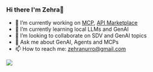 ### Hi there I'm Zehra👋

- 🔭 I’m currently working on [MCP](https://github.com/modelcontextprotocol), [API Marketplace](https://github.com/zennur/api-spec-rag)
- 🌱 I’m currently learning local LLMs and GenAI
- 👯 I’m looking to collaborate on SDV and GenAI topics
- 💬 Ask me about GenAI, Agents and MCPs
- 📫 How to reach me: zehranurro@gmail.com

![](https://github-profile-trophy.vercel.app/?username=zennur&theme=onedark)


<!--
<a href="https://github-readme-stats.vercel.app/api?username=afri-bit&show_icons=true&theme=dracula&hide_rank=false">
  <img height=180 align="center" src="https://github-readme-stats.vercel.app/api?username=afri-bit&show_icons=true&theme=dracula&hide_rank=false" />
</a>
<a href="https://github-readme-stats.vercel.app/api/top-langs/?username=afri-bit&theme=dracula&layout=compact">
  <img height=180 align="right" src="https://github-readme-stats.vercel.app/api/top-langs/?username=afri-bit&theme=dracula&layout=compact&hide=html,scss,stylus,blade,css,autohotkey" />
</a>
-->
<!--
**zennur/zennur** is a ✨ _special_ ✨ repository because its `README.md` (this file) appears on your GitHub profile.

Here are some ideas to get you started:

- 🔭 I’m currently working on ...
- 🌱 I’m currently learning ...
- 👯 I’m looking to collaborate on ...
- 🤔 I’m looking for help with ...
- 💬 Ask me about ...
- 📫 How to reach me: ...
- 😄 Pronouns: ...
- ⚡ Fun fact: ...
-->
